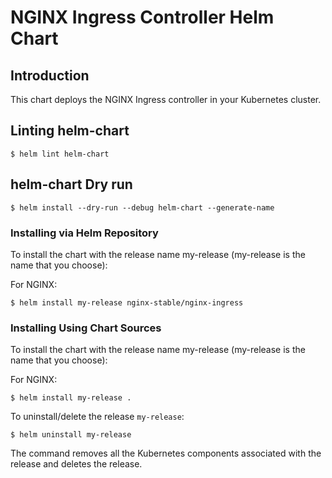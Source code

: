 # NGINX Ingress Controller Helm Chart

## Introduction

This chart deploys the NGINX Ingress controller in your Kubernetes cluster.

## Linting helm-chart

```console
$ helm lint helm-chart
```

## helm-chart Dry run
```console
$ helm install --dry-run --debug helm-chart --generate-name
```

### Installing via Helm Repository

To install the chart with the release name my-release (my-release is the name that you choose):

For NGINX:
```console
$ helm install my-release nginx-stable/nginx-ingress
```

### Installing Using Chart Sources

To install the chart with the release name my-release (my-release is the name that you choose):

For NGINX:
```console
$ helm install my-release .
```

To uninstall/delete the release `my-release`:

```console
$ helm uninstall my-release
```

The command removes all the Kubernetes components associated with the release and deletes the release.
